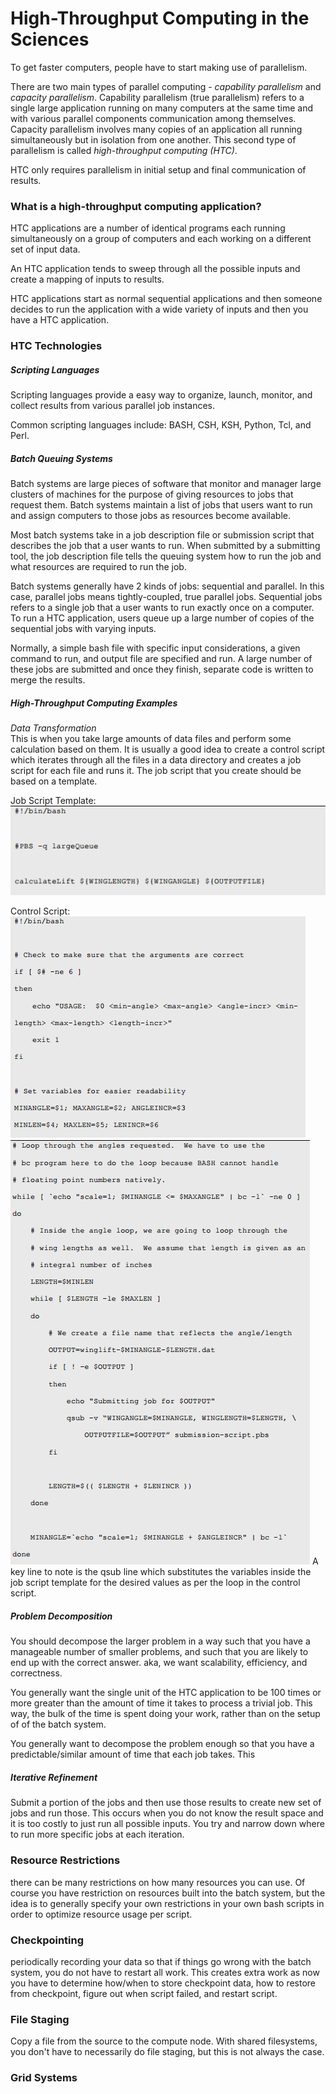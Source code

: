 High-Throughput Computing in the Sciences
============================================

To get faster computers, people have to start making use of parallelism.

There are two main types of parallel computing - *capability parallelism* and *capacity parallelism*. Capability parallelism (true parallelism) refers to a single large application running on many computers at the same time and with various parallel components communication among themselves. Capacity parallelism involves many copies of an application all running simultaneously but in isolation from one another.  This second type of parallelism is called *high-throughput computing (HTC)*.

HTC only requires parallelism in initial setup and final communication of results.  

### What is a high-throughput computing application?

HTC applications are a number of identical programs each running simultaneously on a group of computers and each working on a different set of input data.

An HTC application tends to sweep through all the possible inputs and create a mapping of inputs to results.

HTC applications start as normal sequential applications and then someone decides to run the application with a wide variety of inputs and then you have a HTC application.

### HTC Technologies

##### Scripting Languages
Scripting languages provide a easy way to organize, launch, monitor, and collect results from various parallel job instances.

Common scripting languages include: BASH, CSH, KSH, Python, Tcl, and Perl.

##### Batch Queuing Systems
Batch systems are large pieces of software that monitor and manager large clusters of machines for the purpose of giving resources to jobs that request them. Batch systems maintain a list of jobs that users want to run and assign computers to those jobs as resources become available.

Most batch systems take in a job description file or submission script that describes the job that a user wants to run. When submitted by a submitting tool, the job description file tells the queuing system how to run the job and what resources are required to run the job.  

Batch systems generally have 2 kinds of jobs: sequential and parallel. In this case, parallel jobs means tightly-coupled, true parallel jobs. Sequential jobs refers to a single job that a user wants to run exactly once on a computer. To run a HTC application,  users queue up a large number of copies of the sequential jobs with varying inputs.

Normally, a simple bash file with specific input considerations, a given command to run, and output file are specified and run. A large number of these jobs are submitted and once they finish, separate code is written to merge the results.

##### High-Throughput Computing Examples

*Data Transformation*  
This is when you take large amounts of data files and perform some calculation based on them. It is usually a good idea to create a control script which iterates through all the files in a data directory and creates a job script for each file and runs it. The job script that you create should be based on a template.

Job Script Template:  
![](highthroughput_computing-images/2554088f946a1429bc9c2ac7d3c2b9d5.png)

Control Script:
![](highthroughput_computing-images/d856f061366666ea1589177eb86cc796.png)
![](highthroughput_computing-images/96a0c46bf15a7e30e96b54ba6112fc08.png)
A key line to note is the qsub line which substitutes the variables inside the job script template for the desired values as per the loop in the control script.

#####  Problem Decomposition
You should decompose the larger problem in a way such that you have a manageable number of smaller problems, and such that you are likely to end up with the correct answer. aka, we want scalability, efficiency, and correctness.

You generally want the single unit of the HTC application to be 100 times or more greater than the amount of time it takes to process a trivial job. This way, the bulk of the time is spent doing your work, rather than on the setup of of the batch system.

You generally want to decompose the problem enough so that you have a predictable/similar amount of time that each job takes. This

##### Iterative Refinement
Submit a portion of the jobs and then use those results to create new set of jobs and run those. This occurs when you do not know the result space and it is too costly to just run all possible inputs. You try and narrow down where to run more specific jobs at each iteration.

### Resource Restrictions
there can be many restrictions on how many resources you can use. Of course you have restriction on resources built into the batch system, but the idea is to generally specify your own restrictions in your own bash scripts in order to optimize resource usage per script.
### Checkpointing  
periodically recording your data so that if things go wrong with the batch system, you do not have to restart all work. This creates extra work as now you have to determine how/when to store checkpoint data, how to restore from checkpoint, figure out when script failed, and restart script.
### File Staging
Copy a file from the source to the compute node. With shared filesystems, you don't have to necessarily do file staging, but this is not always the case.  
### Grid Systems
